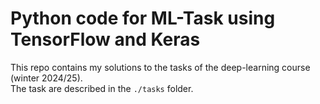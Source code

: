# Python code for ML-Task using TensorFlow and Keras  
This repo contains my solutions to the tasks of the deep-learning course (winter 2024/25).  
The task are described in the `./tasks` folder.

